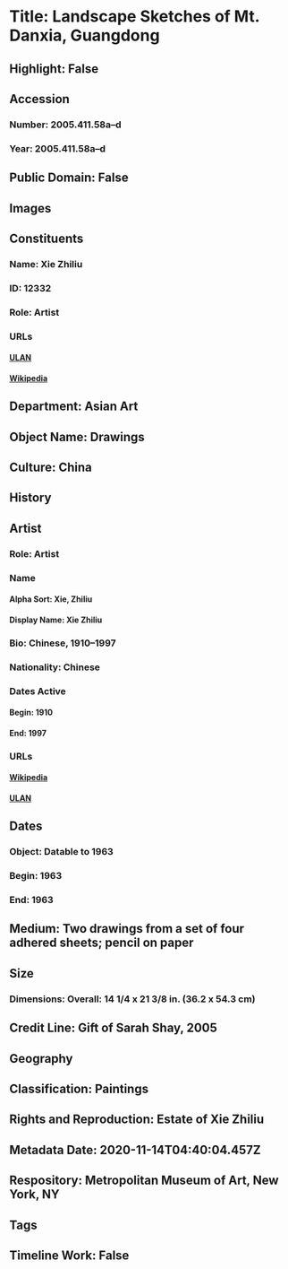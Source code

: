 # Title: Landscape Sketches of Mt. Danxia, Guangdong
## Highlight: False
## Accession
### Number: 2005.411.58a–d
### Year: 2005.411.58a–d
## Public Domain: False
## Images
## Constituents
### Name: Xie Zhiliu
### ID: 12332
### Role: Artist
### URLs
#### [ULAN](http://vocab.getty.edu/page/ulan/500339334)
#### [Wikipedia](https://www.wikidata.org/wiki/Q10394365)
## Department: Asian Art
## Object Name: Drawings
## Culture: China
## History
## Artist
### Role: Artist
### Name
#### Alpha Sort: Xie, Zhiliu
#### Display Name: Xie Zhiliu
### Bio: Chinese, 1910–1997
### Nationality: Chinese
### Dates Active
#### Begin: 1910
#### End: 1997
### URLs
#### [Wikipedia](https://www.wikidata.org/wiki/Q10394365)
#### [ULAN](http://vocab.getty.edu/page/ulan/500339334)
## Dates
### Object: Datable to 1963
### Begin: 1963
### End: 1963
## Medium: Two drawings from a set of four adhered sheets; pencil on paper
## Size
### Dimensions: Overall: 14 1/4 x 21 3/8 in. (36.2 x 54.3 cm)
## Credit Line: Gift of Sarah Shay, 2005
## Geography
## Classification: Paintings
## Rights and Reproduction: Estate of Xie Zhiliu
## Metadata Date: 2020-11-14T04:40:04.457Z
## Respository: Metropolitan Museum of Art, New York, NY
## Tags
## Timeline Work: False